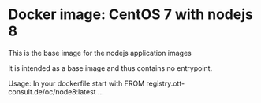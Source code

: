 # Docker image: CentOS 7 with nodejs 8
This is the base image for the nodejs application images

It is intended as a base image and thus contains no entrypoint.

Usage:
In your dockerfile start with
    FROM registry.ott-consult.de/oc/node8:latest
    ...

